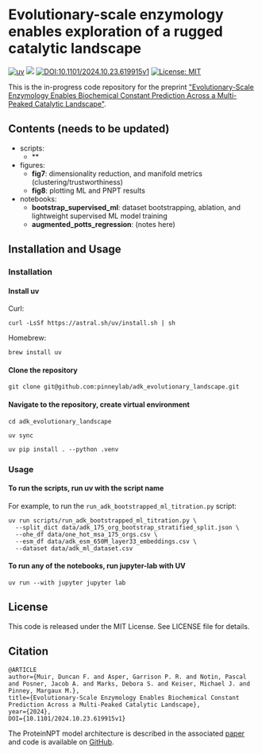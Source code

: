 # Evolutionary-scale enzymology enables exploration of a rugged catalytic landscape

[![uv](https://img.shields.io/endpoint?url=https://raw.githubusercontent.com/astral-sh/uv/main/assets/badge/v0.json)](https://github.com/astral-sh/uv)
[![](https://img.shields.io/badge/Python-3.9-blue.svg)](https://www.python.org/downloads/)
[![DOI:10.1101/2024.10.23.619915v1](http://img.shields.io/badge/DOI-10.1101/2024.10.23.619915v1-B31B1B.svg)](https://doi.org/10.1101/2024.10.23.619915) 
[![License: MIT](https://img.shields.io/badge/License-MIT-yellow.svg)](https://opensource.org/licenses/MIT)

This is the in-progress code repository for the preprint ["Evolutionary-Scale Enzymology Enables Biochemical Constant Prediction Across a Multi-Peaked Catalytic Landscape"](https://www.biorxiv.org/content/10.1101/2024.10.23.619915v1).

## Contents (needs to be updated)

  - scripts:
    - **
  - figures:
    - **fig7**: dimensionality reduction, and manifold metrics (clustering/trustworthiness)
    - **fig8**: plotting ML and PNPT results
  - notebooks:
    - **bootstrap_supervised_ml**: dataset bootstrapping,
     ablation, and lightweight supervised ML model training
    - **augmented_potts_regression**: (notes here)

## Installation and Usage

### Installation

#### Install uv

Curl:

    curl -LsSf https://astral.sh/uv/install.sh | sh

Homebrew:

    brew install uv

#### Clone the repository

    git clone git@github.com:pinneylab/adk_evolutionary_landscape.git

#### Navigate to the repository, create virtual environment

    cd adk_evolutionary_landscape

    uv sync

    uv pip install . --python .venv

### Usage

#### To run the scripts, run uv with the script name

For example, to run the `run_adk_bootstrapped_ml_titration.py` script:

    uv run scripts/run_adk_bootstrapped_ml_titration.py \
      --split_dict data/adk_175_org_bootstrap_stratified_split.json \
      --ohe_df data/one_hot_msa_175_orgs.csv \
      --esm_df data/adk_esm_650M_layer33_embeddings.csv \
      --dataset data/adk_ml_dataset.csv

#### To run any of the notebooks, run jupyter-lab with UV

    uv run --with jupyter jupyter lab

## License
This code is released under the MIT License. See LICENSE file for details.

## Citation
```
@ARTICLE
author={Muir, Duncan F. and Asper, Garrison P. R. and Notin, Pascal and Posner, Jacob A. and Marks, Debora S. and Keiser, Michael J. and Pinney, Margaux M.},
title={Evolutionary-Scale Enzymology Enables Biochemical Constant Prediction Across a Multi-Peaked Catalytic Landscape}, 
year={2024},
DOI={10.1101/2024.10.23.619915v1}
```

The ProteinNPT model architecture is described in the associated [paper](https://papers.nips.cc/paper_files/paper/2023/hash/6a4d5d85f7a52f062d23d98d544a5578-Abstract-Conference.html) and code is available on [GitHub](https://github.com/OATML-Markslab/ProteinNPT).